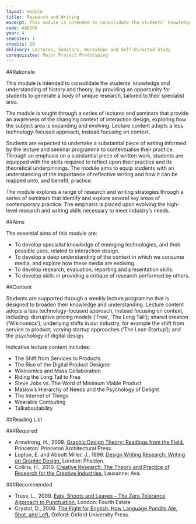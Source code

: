 ```yaml
---
layout: module
title:  Research and Writing
excerpt: This module is intended to consolidate the students’ knowledge and understanding of history and theory, by providing an opportunity for students to generate a body of unique research, tailored to their specialist area.
code: AAD508
year: 4
semester: 1
credits: 20
delivery: Lectures, Seminars, Workshops and Self-Directed Study
corequisites: Major Project Prototyping
---
```


##Rationale

This module is intended to consolidate the students’ knowledge and understanding of history and theory, by providing an opportunity for students to generate a body of unique research, tailored to their specialist area.

The module is taught through a series of lectures and seminars that provide an awareness of the changing context of interaction design, exploring how the subject area is expanding and evolving. Lecture content adopts a less technology-focused approach, instead focusing on context.

Students are expected to undertake a substantial piece of writing informed by the lecture and seminar programme to contextualise their practice. Through an emphasis on a substantial piece of written work, students are equipped with the skills required to reflect upon their practice and its theoretical underpinnings. The module aims to equip students with an understanding of the importance of reflective writing and how it can be mapped onto, and benefit, practice.

The module explores a range of research and writing strategies through a series of seminars that identify and explore several key areas of contemporary practice. The emphasis is placed upon evolving the high-level research and writing skills necessary to meet industry’s needs.


##Aims

The essential aims of this module are:

+ To develop specialist knowledge of emerging technologies, and their possible uses, related to interaction design.
+ To develop a deep understanding of the context in which we consume media, and explore how these media are evolving.
+ To develop research, evaluation, reporting and presentation skills.
+ To develop skills in providing a critique of research performed by others.


##Content

Students are supported through a weekly lecture programme that is designed to broaden their knowledge and understanding. Lecture content adopts a less technology-focused approach, instead focusing on context, including: disruptive pricing models (‘Free’, ‘The Long Tail’); shared creation (‘Wikinomics’); underlying shifts in our industry, for example the shift from service to product; varying startup approaches (‘The Lean Startup’); and the psychology of digital design.

Indicative lecture content includes:

+ The Shift from Services to Products
+ The Rise of the Digital Product Designer
+ Wikinomics and Mass Collaboration
+ Riding the Long Tail to Free
+ Steve Jobs vs. The Word of Minimum Viable Product
+ Maslow’s Hierarchy of Needs and the Psychology of Delight
+ The Internet of Things
+ Wearable Computing
+ Talkaboutability


##Reading List

###Required

+ Armstrong, H., 2009. [Graphic Design Theory: Readings from the Field.](http://www.amazon.co.uk/exec/obidos/ASIN/1568987722/monographic-21) Princeton: Princeton Architectural Press.
+ Lupton, E. and Abbott Miller, J., 1999. [Design Writing Research: Writing on Graphic Design.](http://www.amazon.co.uk/exec/obidos/ASIN/0714838519/monographic-21) London: Phaidon.
+ Collins, H., 2010. [Creative Research: The Theory and Practice of Research for the Creative Industries.](http://www.amazon.co.uk/exec/obidos/ASIN/2940411085/monographic-21) Lausanne: Ava.


###Recommended

+ Truss, L., 2009. [Eats, Shoots and Leaves – The Zero Tolerance Approach to Punctuation.](http://www.amazon.co.uk/exec/obidos/ASIN/0007329067/monographic-21) London: Fourth Estate
+ Crystal, D., 2006. [The Fight for English: How Language Pundits Ate, Shot, and Left.](http://www.amazon.co.uk/exec/obidos/ASIN/B009JCVFIG/monographic-21) Oxford: Oxford University Press.